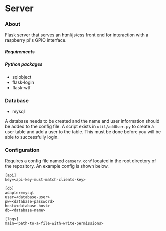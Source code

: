 # Server

### About

Flask server that serves an html/js/css front end for interaction with a raspberry pi's GPIO interface.

##### Requirements

##### Python packages
* sqlobject
* flask-login
* flask-wtf

### Database
* mysql

A database needs to be created and the name and user information should be added to the config file.  A script exists in `util/addUser.py` to create a user table and add a user to the table.  This must be done before you will be able to successfully login.

### Configuration

Requires a config file named `camserv.conf` located in the root directory of the repository.  An example config is shown below.

```
[api]
key=<api-key-must-match-clients-key>

[db]
adapter=mysql
user=<database-user>
pw=<database-password>
host=<database-host>
db=<database-name>

[logs]
main=<path-to-a-file-with-write-permissions>
```